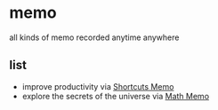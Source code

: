 # memo
all kinds of memo recorded anytime anywhere

## list

* improve productivity via [Shortcuts Memo](https://github.com/fimh/memo/wiki/Shortcuts-Memo)
* explore the secrets of the universe via [Math Memo](https://github.com/fimh/memo/wiki/Math-Memo)
